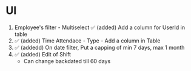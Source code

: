 # UI
1.  Employee's filter - Multiselect
    ✅ (added) Add a column for UserId in table  
2.  ✅ (added) Time Attendace - Type - Add a column in Table
3.  ✅ (addedd) On date filter, Put a capping of min 7 days, max 1 month
3.  ✅ (added) Edit of Shift
    - Can change backdated till 60 days 




   
